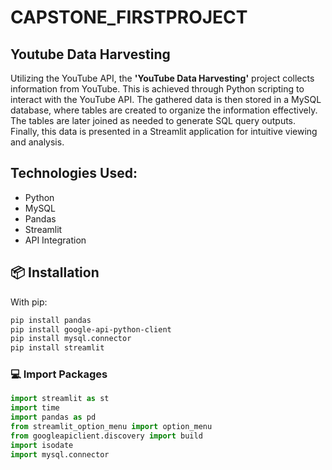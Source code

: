 # CAPSTONE_FIRSTPROJECT

## Youtube Data Harvesting

Utilizing the YouTube API, the **'YouTube Data Harvesting'** project collects information from YouTube. This is achieved through Python scripting to interact with the YouTube API. The gathered data is then stored in a MySQL database, where tables are created to organize the information effectively. The tables are later joined as needed to generate SQL query outputs. Finally, this data is presented in a Streamlit application for intuitive viewing and analysis.

## Technologies Used:

  * Python
  * MySQL
  * Pandas
  * Streamlit
  * API Integration

## 📦 Installation

With pip:

```bash
pip install pandas
pip install google-api-python-client
pip install mysql.connector
pip install streamlit
```

### 💻 Import Packages
```python
import streamlit as st
import time
import pandas as pd
from streamlit_option_menu import option_menu
from googleapiclient.discovery import build
import isodate
import mysql.connector
```
